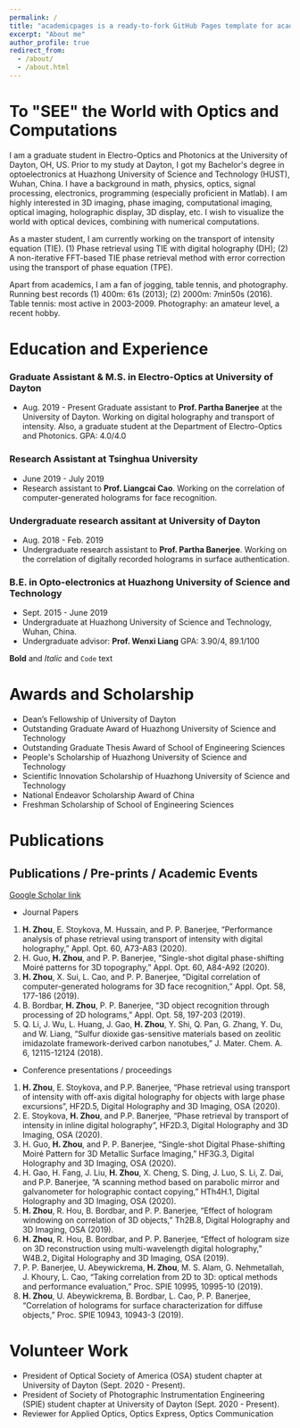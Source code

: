 ```yaml
---
permalink: /
title: "academicpages is a ready-to-fork GitHub Pages template for academic personal websites"
excerpt: "About me"
author_profile: true
redirect_from: 
  - /about/
  - /about.html
---
```



# To "SEE" the World with Optics and Computations

I am a graduate student in Electro-Optics and Photonics at the University of Dayton, OH, US. Prior to my study at Dayton, I got my Bachelor's degree in optoelectronics at Huazhong University of Science and Technology (HUST), Wuhan, China. I have a background in math, physics, optics, signal processing, electronics, programming (especially proficient in Matlab). I am highly interested in 3D imaging, phase imaging, computational imaging, optical imaging, holographic display, 3D display, etc. I wish to visualize the world with optical devices, combining with numerical computations. 

As a master student, I am currently working on the transport of intensity equation (TIE). (1) Phase retrieval using TIE with digital holography (DH); (2) A non-iterative FFT-based TIE phase retrieval method with error correction using the transport of phase equation (TPE).

Apart from academics, I am a fan of jogging, table tennis, and photography. Running best records (1) 400m: 61s (2013); (2) 2000m: 7min50s (2016). Table tennis: most active in 2003-2009. Photography: an amateur level, a recent hobby.

# Education and Experience

### Graduate Assistant & M.S. in Electro-Optics at University of Dayton
- Aug. 2019 - Present
Graduate assistant to **Prof. Partha Banerjee** at the University of Dayton. Working on digital holography and transport of intensity. Also, a graduate student at the Department of Electro-Optics and Photonics.
GPA: 4.0/4.0 

### Research Assistant at Tsinghua University
- June 2019 - July 2019
- Research assistant to **Prof. Liangcai Cao**. Working on the correlation of computer-generated holograms for face recognition.

### Undergraduate research assitant at University of Dayton
- Aug. 2018 - Feb. 2019
- Undergraduate research assistant to **Prof. Partha Banerjee**. Working on the correlation of digitally recorded holograms in surface authentication.

### B.E. in Opto-electronics at Huazhong University of Science and Technology
- Sept. 2015 - June 2019
- Undergraduate at Huazhong University of Science and Technology, Wuhan, China.
- Undergraduate advisor: **Prof. Wenxi Liang**
GPA: 3.90/4, 89.1/100

**Bold** and _Italic_ and `Code` text

# Awards and Scholarship
- Dean’s Fellowship of University of Dayton
- Outstanding Graduate Award of Huazhong University of Science and Technology
- Outstanding Graduate Thesis Award of School of Engineering Sciences
- People's Scholarship of Huazhong University of Science and Technology
- Scientific Innovation Scholarship of Huazhong University of Science and Technology   
- National Endeavor Scholarship Award of China
- Freshman Scholarship of School of Engineering Sciences

# Publications
## Publications / Pre-prints / Academic Events
[Google Scholar link](https://scholar.google.com/citations?hl=en&authuser=1&user=feZDslgAAAAJ)

- Journal Papers

1. **H. Zhou**, E. Stoykova, M. Hussain, and P. P. Banerjee, “Performance analysis of phase retrieval using transport of intensity with digital holography,” Appl. Opt. 60, A73-A83 (2020).
2. H. Guo, **H. Zhou**, and P. P. Banerjee, “Single-shot digital phase-shifting Moiré patterns for 3D topography,” Appl. Opt. 60, A84-A92 (2020).
3. **H. Zhou**, X. Sui, L. Cao, and P. P. Banerjee, “Digital correlation of computer-generated holograms for 3D face recognition,” Appl. Opt. 58, 177-186 (2019).
4. B. Bordbar, **H. Zhou**, P. P. Banerjee, “3D object recognition through processing of 2D holograms,” Appl. Opt. 58, 197-203 (2019).
5. Q. Li, J. Wu, L. Huang, J. Gao, **H. Zhou**, Y. Shi, Q. Pan, G. Zhang, Y. Du, and W. Liang, “Sulfur dioxide gas-sensitive materials based on zeolitic imidazolate framework-derived carbon nanotubes,” J. Mater. Chem. A. 6, 12115-12124 (2018).

- Conference presentations / proceedings

1. **H. Zhou**, E. Stoykova, and P.P. Banerjee, “Phase retrieval using transport of intensity with off-axis digital holography for objects with large phase excursions”, HF2D.5, Digital Holography and 3D Imaging, OSA (2020).
2. E. Stoykova, **H. Zhou**, and P.P. Banerjee, “Phase retrieval by transport of intensity in inline digital holography”, HF2D.3, Digital Holography and 3D Imaging, OSA (2020).
3. H. Guo, **H. Zhou**, and P. P. Banerjee, “Single-shot Digital Phase-shifting Moiré Pattern for 3D Metallic Surface Imaging,” HF3G.3, Digital Holography and 3D Imaging, OSA (2020).
4. H. Gao, H. Fang, J. Liu, **H. Zhou**, X. Cheng, S. Ding, J. Luo, S. Li, Z. Dai, and P.P. Banerjee, “A scanning method based on parabolic mirror and galvanometer for holographic contact copying,” HTh4H.1, Digital Holography and 3D Imaging, OSA (2020).
5. **H. Zhou**, R. Hou, B. Bordbar, and P. P. Banerjee, “Effect of hologram windowing on correlation of 3D objects,” Th2B.8, Digital Holography and 3D Imaging, OSA (2019).
6. **H. Zhou**, R. Hou, B. Bordbar, and P. P. Banerjee, “Effect of hologram size on 3D reconstruction using multi-wavelength digital holography,” W4B.2, Digital Holography and 3D Imaging, OSA (2019).
7. P. P. Banerjee, U. Abeywickrema, **H. Zhou**, M. S. Alam, G. Nehmetallah, J. Khoury, L. Cao, “Taking correlation from 2D to 3D: optical methods and performance evaluation,” Proc. SPIE 10995, 10995-10 (2019).
8. **H. Zhou**, U. Abeywickrema, B. Bordbar, L. Cao, P. P. Banerjee, “Correlation of holograms for surface characterization for diffuse objects,” Proc. SPIE 10943, 10943-3 (2019).

# Volunteer Work

- President of Optical Society of America (OSA) student chapter at University of Dayton (Sept. 2020 - Present).
- President of Society of Photographic Instrumentation Engineering (SPIE) student chapter at University of Dayton (Sept. 2020 - Present).
- Reviewer for Applied Optics, Optics Express, Optics Communication
